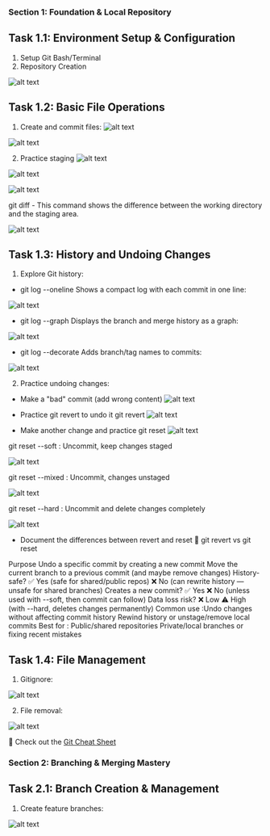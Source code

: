 ### Section 1: Foundation & Local Repository
## Task 1.1: Environment Setup & Configuration
1. Setup Git Bash/Terminal
2. Repository Creation

![alt text](image.png)

## Task 1.2: Basic File Operations
1. Create and commit files:
![alt text](image-1.png)

![alt text](image-2.png)

2. Practice staging
![alt text](image-3.png)

![alt text](image-4.png)

![alt text](image-5.png)

git diff - This command shows the difference between the working directory and the staging area.

![alt text](image-6.png)

## Task 1.3: History and Undoing Changes

1. Explore Git history:

- git log --oneline
Shows a compact log with each commit in one line:

![alt text](image-7.png)

- git log --graph
Displays the branch and merge history as a graph:

![alt text](image-8.png)

- git log --decorate
Adds branch/tag names to commits:

![alt text](image-9.png)


2. Practice undoing changes:
- Make a "bad" commit (add wrong content)
![alt text](image-12.png)

- Practice git revert to undo it
git revert <commit-hash>
![alt text](image-13.png)

- Make another change and practice git reset
![alt text](image-14.png)

git reset --soft <hash>     : Uncommit, keep changes staged

![alt text](image-15.png)

git reset --mixed <hash>	: Uncommit, changes unstaged

![alt text](image-16.png)

git reset --hard <hash>     : Uncommit and delete changes completely

![alt text](image-12.png)



- Document the differences between revert and reset
🔁 git revert                                              vs                                        git reset

Purpose	Undo a specific commit by creating a new commit	                   Move the current branch to a previous commit (and maybe remove changes)
History-safe?	✅ Yes (safe for shared/public repos)	                 ❌ No (can rewrite history — unsafe for shared branches)
Creates a new commit? ✅ Yes      	                                     ❌ No (unless used with --soft, then commit can follow)
Data loss risk?	❌ Low	                                                 ⚠️ High (with --hard, deletes changes permanently)
Common use :Undo changes without affecting commit history	               Rewind history or unstage/remove local commits
Best for :	Public/shared repositories	                                   Private/local branches or fixing recent mistakes


## Task 1.4: File Management
1. Gitignore:

![alt text](image-10.png)

2. File removal:

![alt text](image-11.png)

📄 Check out the [Git Cheat Sheet](GitCheatSheet.md)

### Section 2: Branching & Merging Mastery
## Task 2.1: Branch Creation & Management

1. Create feature branches:

![alt text](image-17.png)

